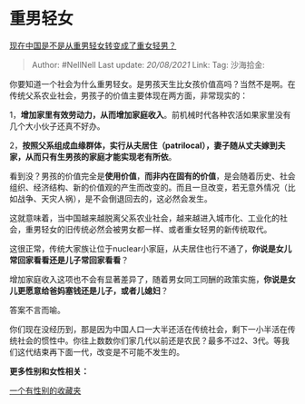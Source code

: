 # 重男轻女
[现在中国是不是从重男轻女转变成了重女轻男？](https://www.zhihu.com/question/300603425/answer/600460754)

> Author: #NellNell
> Last update: *20/08/2021*
> Link:
> Tag:
> 沙海拾金:

你要知道一个社会为什么重男轻女。是男孩天生比女孩价值高吗？当然不是啊。在传统父系农业社会，男孩子的价值主要体现在两方面，非常现实的：

1，**增加家里有效劳动力，从而增加家庭收入**。前机械时代各种农活如果家里没有几个大小伙子还真不好办。

2，**按照父系组成血缘群体，实行从夫居住（patrilocal），妻子随从丈夫嫁到夫家，从而只有生男孩的家庭才能实现老有所依**。

看到没？男孩的价值完全是**使用价值**，**而非内在固有的价值**，是会随着历史、社会组织、经济结构、新的价值观的产生而改变的。而且一旦改变，若无意外情况（比如战争、天灾人祸），是不会倒退回去的，这必然会发生。

这就意味着，当中国越来越脱离父系农业社会，越来越进入城市化、工业化的社会，重男轻女的旧传统必然会被男女都一样、或者重女轻男的新传统取代。

这很正常，传统大家族让位于nuclear小家庭，从夫居住也行不通了，**你说是女儿常回家看看还是儿子常回家看看**？

增加家庭收入这项也不会有显著差异了，随着男女同工同酬的政策实施，**你说是女儿更愿意给爸妈塞钱还是儿子，或者儿媳妇**？

答案不言而喻。

你们现在没经历到，那是因为中国人口一大半还活在传统社会，剩下一小半活在传统社会的惯性中。你往上数数你们家几代以前还是农民？最多不过2、3代。等我们这代结束再下面一代，改变是不可能不发生的。

**更多性别和女性相关：**

[一个有性别的收藏夹](https://www.zhihu.com/collection/326955627)
